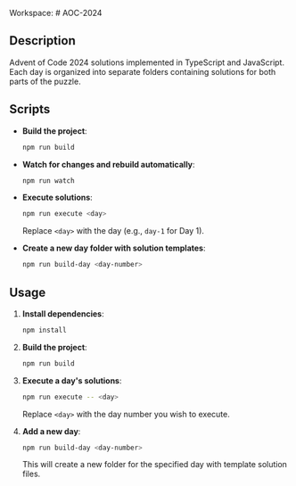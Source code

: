 Workspace: # AOC-2024

## Description

Advent of Code 2024 solutions implemented in TypeScript and JavaScript. Each day is organized into separate folders containing solutions for both parts of the puzzle.

## Scripts

- **Build the project**:

  ```sh
  npm run build
  ```

- **Watch for changes and rebuild automatically**:

  ```sh
  npm run watch
  ```

- **Execute solutions**:

  ```sh
  npm run execute <day>
  ```

  Replace `<day>` with the day (e.g., `day-1` for Day 1).

- **Create a new day folder with solution templates**:

  ```sh
  npm run build-day <day-number>
  ```

## Usage

1. **Install dependencies**:

   ```sh
   npm install
   ```

2. **Build the project**:

   ```sh
   npm run build
   ```

3. **Execute a day's solutions**:

   ```sh
   npm run execute -- <day>
   ```

   Replace `<day>` with the day number you wish to execute.

4. **Add a new day**:

   ```sh
   npm run build-day <day-number>
   ```

   This will create a new folder for the specified day with template solution files.
